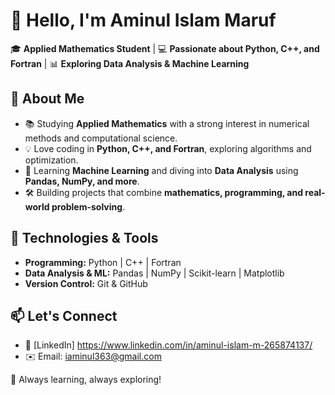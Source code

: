 # 👋 Hello, I'm Aminul Islam Maruf  

🎓 **Applied Mathematics Student** | 💻 **Passionate about Python, C++, and Fortran** | 📊 **Exploring Data Analysis & Machine Learning**  

## 🚀 About Me  
- 📚 Studying **Applied Mathematics** with a strong interest in numerical methods and computational science.  
- 💡 Love coding in **Python, C++, and Fortran**, exploring algorithms and optimization.  
- 🤖 Learning **Machine Learning** and diving into **Data Analysis** using **Pandas, NumPy, and more**.  
- 🛠 Building projects that combine **mathematics, programming, and real-world problem-solving**.  

## 🔧 Technologies & Tools  
- **Programming:** Python | C++ | Fortran  
- **Data Analysis & ML:** Pandas | NumPy | Scikit-learn | Matplotlib  
- **Version Control:** Git & GitHub  

## 📫 Let's Connect  
- 💼 [LinkedIn] https://www.linkedin.com/in/aminul-islam-m-265874137/   
- ✉️ Email: iaminul363@gmail.com 

🚀 Always learning, always exploring!  


<!---
Maruf-Islam/Maruf-Islam is a ✨ special ✨ repository because its `README.md` (this file) appears on your GitHub profile.
You can click the Preview link to take a look at your changes.
--->

